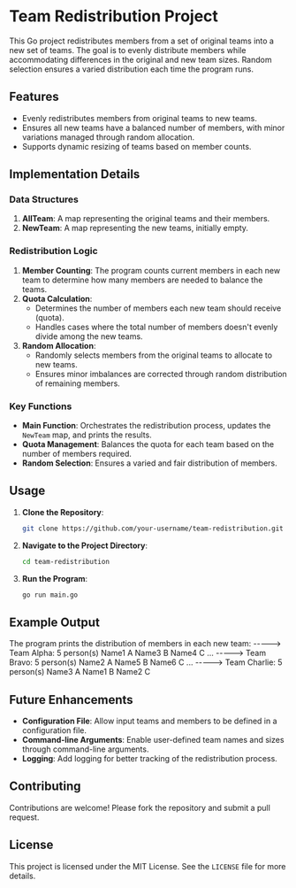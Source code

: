 # Team Redistribution Project

This Go project redistributes members from a set of original teams into a new set of teams. The goal is to evenly distribute members while accommodating differences in the original and new team sizes. Random selection ensures a varied distribution each time the program runs.

## Features

- Evenly redistributes members from original teams to new teams.
- Ensures all new teams have a balanced number of members, with minor variations managed through random allocation.
- Supports dynamic resizing of teams based on member counts.

## Implementation Details

### Data Structures

1. **AllTeam**: A map representing the original teams and their members.
2. **NewTeam**: A map representing the new teams, initially empty.

### Redistribution Logic

1. **Member Counting**: The program counts current members in each new team to determine how many members are needed to balance the teams.
2. **Quota Calculation**:
   - Determines the number of members each new team should receive (quota).
   - Handles cases where the total number of members doesn't evenly divide among the new teams.
3. **Random Allocation**:
   - Randomly selects members from the original teams to allocate to new teams.
   - Ensures minor imbalances are corrected through random distribution of remaining members.

### Key Functions

- **Main Function**: Orchestrates the redistribution process, updates the `NewTeam` map, and prints the results.
- **Quota Management**: Balances the quota for each team based on the number of members required.
- **Random Selection**: Ensures a varied and fair distribution of members.

## Usage

1. **Clone the Repository**:
   ```sh
   git clone https://github.com/your-username/team-redistribution.git
   ```
2. **Navigate to the Project Directory**:
   ```sh
   cd team-redistribution
   ```
3. **Run the Program**:
   ```sh
   go run main.go
   ```

## Example Output

The program prints the distribution of members in each new team:
-----> Team Alpha: 5 person(s)
Name1 A
Name3 B
Name4 C
...
-----> Team Bravo: 5 person(s)
Name2 A
Name5 B
Name6 C
...
-----> Team Charlie: 5 person(s)
Name3 A
Name1 B
Name2 C

## Future Enhancements

- **Configuration File**: Allow input teams and members to be defined in a configuration file.
- **Command-line Arguments**: Enable user-defined team names and sizes through command-line arguments.
- **Logging**: Add logging for better tracking of the redistribution process.

## Contributing

Contributions are welcome! Please fork the repository and submit a pull request.

## License

This project is licensed under the MIT License. See the `LICENSE` file for more details.
